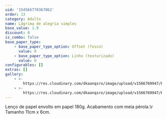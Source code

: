 ```yaml
---
uid: '154566770367062'
order: 13
category: Adulto
name: Lágrima de alegria simples
base_value: 1.9
discount: 0
is_combo: false
base_paper_type:
    - base_paper_type_option: Offset (fosco)
      value: 0
    - base_paper_type_option: Linho (texturizado)
      value: 0
configurables: []
extras: []
gallery:
    - >-
        https://res.cloudinary.com/dkaanqsro/image/upload/v1566769947/Papelaria%20adulto/L%C3%A1grimas_de_alegria_simples_1_ifxyoq.jpg
    - >-
        https://res.cloudinary.com/dkaanqsro/image/upload/v1566769947/Papelaria%20adulto/L%C3%A1grimas_de_alegria_simples_2_kwyqqz.jpg
---
```


Lenço de papel envolto em papel 180g. Acabamento com meia pérola.\r Tamanho 11cm x 6cm.
